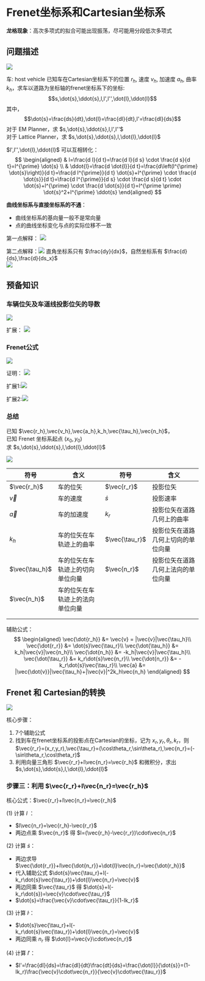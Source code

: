# Frenet坐标系和Cartesian坐标系

**龙格现象**：高次多项式的拟合可能出现振荡，尽可能用分段低次多项式

## 问题描述
![](../Resource/frenet_cartesian_img_1.png)

车: host vehicle
已知车在Cartesian坐标系下的位置 $r_h$, 速度 $v_h$, 加速度 $a_h$, 曲率 $k_h$，求车以道路为坐标轴的frenet坐标系下的坐标:  $$s,\dot{s},\ddot{s},l,l',l'',\dot{l},\ddot{l}$$
其中，$$\dot{s}=\frac{ds}{dt},\dot{l}=\frac{dl}{dt},l'=\frac{dl}{ds}$$
对于 EM Planner，求 $s,\dot{s},\ddot{s},l,l',l''$  
对于 Lattice Planner，求 $s,\dot{s},\ddot{s},l,\dot{l},\ddot{l}$

$l',l'',\dot{l},\ddot{l}$ 可以互相转化：
$$
\begin{aligned}
& l=\frac{d l}{d t}=\frac{d l}{d s} \cdot \frac{d s}{d t}=l^{\prime} \dot{s} \\
& \ddot{l}=\frac{d \dot{l}}{d t}=\frac{d\left(l^{\prime} \dot{s}\right)}{d t}=\frac{d l^{\prime}}{d t} \dot{s}+l^{\prime} \cdot \frac{d \dot{s}}{d t}=\frac{d l^{\prime}}{d s} \cdot \frac{d s}{d t} \cdot \dot{s}+l^{\prime} \cdot \frac{d \dot{s}}{d t}=l^{\prime \prime} \dot{s}^2+l^{\prime} \ddot{s}
\end{aligned}
$$

**曲线坐标系与直接坐标系的不通**：
+ 曲线坐标系的基向量一般不是常向量
+ 点的曲线坐标变化与点的实际位移不一致

第一点解释：
![](../Resource/frenet_cartesian_img_2.png)

第二点解释：![](../Resource/frenet_cartesian_img_3.png)
直角坐标系只有 $\frac{dy}{dx}$，自然坐标系有 $\frac{d}{ds},\frac{d}{ds_x}$  
![](../Resource/frenet_cartesian_img_4.png)


## 预备知识

### 车辆位矢及车道线投影位矢的导数
![](../Resource/frenet_cartesian_img_5.png)

扩展：
![](../Resource/frenet_cartesian_img_6.png)

### Frenet公式
![](../Resource/frenet_cartesian_img_7.png)

证明：
![](../Resource/frenet_cartesian_img_8.png)
 
 扩展1:![](../Resource/frenet_cartesian_img_9.png)

扩展2:![](../Resource/frenet_cartesian_img_10.png)

### 总结

已知 $\vec{r_h},\vec{v_h},\vec{a_h},k_h,\vec{\tau_h},\vec{n_h}$，  
已知 Frenet 坐标系起点 $(x_0, y_0)$   
求 $s,\dot{s},\ddot{s},l,\dot{l},\ddot{l}$

![](../Resource/frenet_cartesian_img_11.png)

| 符号           | 含义                             | 符号           | 含义                               |
| -------------- | -------------------------------- | -------------- | ---------------------------------- |
| $\vec{r_h}$    | 车的位矢                         | $\vec{r_r}$    | 投影位矢                           |
| $\vec{v}$      | 车的速度                         | $\dot{s}$      | 投影速率                           |
| $\vec{a}$      | 车的加速度                       | $k_r$          | 投影位矢在道路几何上的曲率         |
| $k_h$          | 车的位矢在车轨迹上的曲率         | $\vec{\tau_r}$ | 投影位矢在道路几何上切向的单位向量 |
| $\vec{\tau_h}$ | 车的位矢在车轨迹上的切向单位向量 | $\vec{n_r}$    | 投影位矢在道路几何上法向的单位向量 |
| $\vec{n_h}$    | 车的位矢在车轨迹上的法向单位向量 |                |                                    |
|                |                                  |                |                                    |
|                |                                  |                |                                    |

辅助公式：
$$
\begin{aligned}
\vec{\dot{r_h}} &= \vec{v} = |\vec{v}|\vec{\tau_h}\\
\vec{\dot{r_r}} &= \dot{s}\vec{\tau_r}\\
\vec{\dot{\tau_h}} &= k_h|\vec{v}|\vec{n_h}\\
\vec{\dot{n_h}} &= -k_h|\vec{v}|\vec{\tau_h}\\
\vec{\dot{\tau_r}} &= k_r\dot{s}\vec{n_r}\\
\vec{\dot{n_r}} &= -k_r\dot{s}\vec{\tau_r}\\
\vec{a} &= |\vec{\dot{v}}|\vec{\tau_h}+|\vec{v}|^2k_h\vec{n_h}
\end{aligned}
$$

## Frenet 和 Cartesian的转换

![](../Resource/frenet_cartesian_img_12.png)

核心步骤：
1. 7个辅助公式
2. 找到车在frenet坐标系的投影点在Cartesian的坐标，记为 $x_r,y_r,\theta_r,k_r$，则 $\vec{r_r}=(x_r,y_r),\vec{\tau_r}=(\cos\theta_r,\sin\theta_r),\vec{n_r}=(-\sin\theta_r,\cos\theta_r)$
3. 利用向量三角形 $\vec{r_r}+l\vec{n_r}=\vec{r_h}$ 和微积分，求出 $s,\dot{s},\ddot{s},l,\dot{l},\ddot{l}$

### 步骤三：利用 $\vec{r_r}+l\vec{n_r}=\vec{r_h}$

核心公式：$\vec{r_r}+l\vec{n_r}=\vec{r_h}$

(1) 计算 $l$ ：
+ $l\vec{n_r}=\vec{r_h}-\vec{r_r}$ 
+ 两边点乘 $\vec{n_r}$ 得 $l=(\vec{r_h}-\vec{r_r})\cdot\vec{n_r}$

(2) 计算 $\dot{s}$：
+ 两边求导 $\vec{\dot{r_r}}+l\vec{\dot{n_r}}+\dot{l}\vec{n_r}=\vec{\dot{r_h}}$
+ 代入辅助公式 $\dot{s}\vec{\tau_r}+l(-k_r\dot{s}\vec{\tau_r})+\dot{l}\vec{n_r}=\vec{v}$
+ 两边同乘 $\vec{\tau_r}$ 得 $\dot{s}+l(-k_r\dot{s})=\vec{v}\cdot\vec{\tau_r}$
+ $\dot{s}=\frac{\vec{v}\cdot\vec{\tau_r}}{1-lk_r}$

(3) 计算 $\dot{l}$：
+ $\dot{s}\vec{\tau_r}+l(-k_r\dot{s}\vec{\tau_r})+\dot{l}\vec{n_r}=\vec{v}$
+ 两边同乘 $n_r$ 得 $\dot{l}=\vec{v}\cdot\vec{n_r}$

(4) 计算 $l'$：
+ $l'=\frac{dl}{ds}=\frac{dl}{dt}\frac{dt}{ds}=\frac{\dot{l}}{\dot{s}}=(1-lk_r)\frac{\vec{v}\cdot\vec{n_r}}{\vec{v}\cdot\vec{\tau_r}}$
